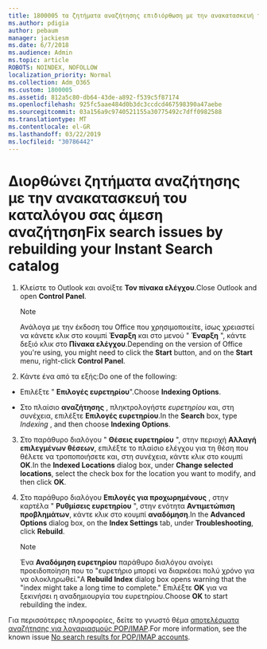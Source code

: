 ```yaml
---
title: 1800005 τα ζητήματα αναζήτησης επιδιόρθωση με την ανακατασκευή του καταλόγου σας άμεση αναζήτηση
ms.author: pdigia
author: pebaum
manager: jackiesm
ms.date: 6/7/2018
ms.audience: Admin
ms.topic: article
ROBOTS: NOINDEX, NOFOLLOW
localization_priority: Normal
ms.collection: Adm_O365
ms.custom: 1800005
ms.assetid: 812a5c80-db64-43de-a892-f539c5f87174
ms.openlocfilehash: 925fc5aae484d0b3dc3ccdcd467598390a47aebe
ms.sourcegitcommit: 03a156a9c9740521155a30775492c7dff0982588
ms.translationtype: MT
ms.contentlocale: el-GR
ms.lasthandoff: 03/22/2019
ms.locfileid: "30786442"
---
```

# <a name="fix-search-issues-by-rebuilding-your-instant-search-catalog"></a><span data-ttu-id="528fe-102">Διορθώνει ζητήματα αναζήτησης με την ανακατασκευή του καταλόγου σας άμεση αναζήτηση</span><span class="sxs-lookup"><span data-stu-id="528fe-102">Fix search issues by rebuilding your Instant Search catalog</span></span>

1. <span data-ttu-id="528fe-103">Κλείστε το Outlook και ανοίξτε **Τον πίνακα ελέγχου**.</span><span class="sxs-lookup"><span data-stu-id="528fe-103">Close Outlook and open **Control Panel**.</span></span>
    
    > [!NOTE]
    > <span data-ttu-id="528fe-104">Ανάλογα με την έκδοση του Office που χρησιμοποιείτε, ίσως χρειαστεί να κάνετε κλικ στο κουμπί **Έναρξη** και στο μενού " **Έναρξη** ", κάντε δεξιό κλικ στο **Πίνακα ελέγχου**.</span><span class="sxs-lookup"><span data-stu-id="528fe-104">Depending on the version of Office you're using, you might need to click the **Start** button, and on the **Start** menu, right-click **Control Panel**.</span></span> 
  
2. <span data-ttu-id="528fe-105">Κάντε ένα από τα εξής:</span><span class="sxs-lookup"><span data-stu-id="528fe-105">Do one of the following:</span></span>
    
  - <span data-ttu-id="528fe-106">Επιλέξτε " **Επιλογές ευρετηρίου**".</span><span class="sxs-lookup"><span data-stu-id="528fe-106">Choose **Indexing Options**.</span></span>
    
  - <span data-ttu-id="528fe-107">Στο πλαίσιο **αναζήτησης** , πληκτρολογήστε *ευρετηρίου* και, στη συνέχεια, επιλέξτε **Επιλογές ευρετηρίου**.</span><span class="sxs-lookup"><span data-stu-id="528fe-107">In the **Search** box, type  *Indexing*  , and then choose **Indexing Options**.</span></span>
    
3. <span data-ttu-id="528fe-108">Στο παράθυρο διαλόγου " **Θέσεις ευρετηρίου** ", στην περιοχή **Αλλαγή επιλεγμένων θέσεων**, επιλέξτε το πλαίσιο ελέγχου για τη θέση που θέλετε να τροποποιήσετε και, στη συνέχεια, κάντε κλικ στο κουμπί **OK**.</span><span class="sxs-lookup"><span data-stu-id="528fe-108">In the **Indexed Locations** dialog box, under **Change selected locations**, select the check box for the location you want to modify, and then click **OK**.</span></span>
    
4. <span data-ttu-id="528fe-109">Στο παράθυρο διαλόγου **Επιλογές για προχωρημένους** , στην καρτέλα " **Ρυθμίσεις ευρετηρίου** ", στην ενότητα **Αντιμετώπιση προβλημάτων**, κάντε κλικ στο κουμπί **αναδόμηση**.</span><span class="sxs-lookup"><span data-stu-id="528fe-109">In the **Advanced Options** dialog box, on the **Index Settings** tab, under **Troubleshooting**, click **Rebuild**.</span></span>
    
    > [!NOTE]
    > <span data-ttu-id="528fe-110">Ένα **Αναδόμηση ευρετηρίου** παράθυρο διαλόγου ανοίγει προειδοποίηση που το "ευρετήριο μπορεί να διαρκέσει πολύ χρόνο για να ολοκληρωθεί."</span><span class="sxs-lookup"><span data-stu-id="528fe-110">A **Rebuild Index** dialog box opens warning that the "index might take a long time to complete."</span></span> <span data-ttu-id="528fe-111">Επιλέξτε **OK** για να ξεκινήσει η αναδημιουργία του ευρετηρίου.</span><span class="sxs-lookup"><span data-stu-id="528fe-111">Choose **OK** to start rebuilding the index.</span></span> 
  
<span data-ttu-id="528fe-112">Για περισσότερες πληροφορίες, δείτε το γνωστό θέμα [αποτελέσματα αναζήτησης για λογαριασμούς POP/IMAP](https://support.office.com/article/51c9d2c7-a3db-4358-afdf-50d3a9e57039.aspx).</span><span class="sxs-lookup"><span data-stu-id="528fe-112">For more information, see the known issue [No search results for POP/IMAP accounts](https://support.office.com/article/51c9d2c7-a3db-4358-afdf-50d3a9e57039.aspx).</span></span>
  

